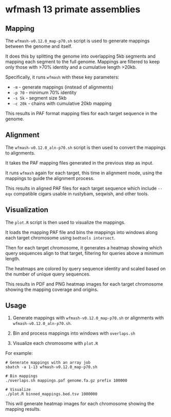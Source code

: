 # wfmash 13 primate assemblies

## Mapping

The `wfmash-v0.12.0_map-p70.sh` script is used to generate mappings between the genome and itself.

It does this by splitting the genome into overlapping 5kb segments and mapping each segment to the full genome. Mappings are filtered to keep only those with >70% identity and a cumulative length >20kb. 

Specifically, it runs `wfmash` with these key parameters:

- `-m` - generate mappings (instead of alignments)  
- `-p 70` - minimum 70% identity
- `-s 5k` - segment size 5kb
- `-c 20k` - chains with cumulative 20kb mapping

This results in PAF format mapping files for each target sequence in the genome.

## Alignment

The `wfmash-v0.12.0_aln-p70.sh` script is then used to convert the mappings to alignments.

It takes the PAF mapping files generated in the previous step as input. 

It runs `wfmash` again for each target, this time in alignment mode, using the mappings to guide the alignment process.

This results in aligned PAF files for each target sequence which include `--eqx` compatible cigars usable in rustybam, seqwish, and other tools.

## Visualization

The `plot.R` script is then used to visualize the mappings. 

It loads the mapping PAF file and bins the mappings into windows along each target chromosome using `bedtools intersect`.

Then for each target chromosome, it generates a heatmap showing which query sequences align to that target, filtering for queries above a minimum length.

The heatmaps are colored by query sequence identity and scaled based on the number of unique query sequences. 

This results in PDF and PNG heatmap images for each target chromosome showing the mapping coverage and origins.

## Usage

1. Generate mappings with `wfmash-v0.12.0_map-p70.sh` or alignments with `wfmash-v0.12.0_aln-p70.sh`.

2. Bin and process mappings into windows with `overlaps.sh`

3. Visualize each chromosome with `plot.R` 

For example:

```
# Generate mappings with an array job
sbatch -a 1-13 wfmash-v0.12.0_map-p70.sh 

# Bin mappings 
./overlaps.sh mappings.paf genome.fa.gz prefix 100000

# Visualize
./plot.R binned_mappings.bed.tsv 1000000
```

This will generate heatmap images for each chromosome showing the mapping results.
